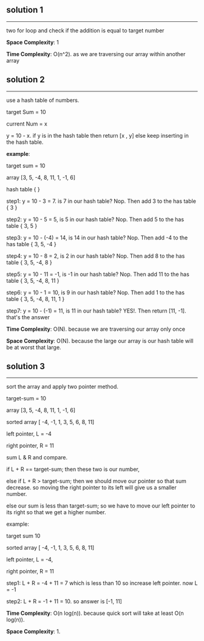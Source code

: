 ## solution 1
---

two for loop and check if the addition is equal to target number

**Space Complexity**: 1

**Time Complexity**: O(n^2). as we are traversing our array within another array

## solution 2
---
use a hash table of numbers.

target Sum = 10

current Num = x

y = 10 - x. if y is in the hash table then return [x , y] else keep inserting in the hash table.

**example**:

target sum = 10

array [3, 5, -4, 8, 11, 1, -1, 6]

hash table { }

step1: y = 10 - 3 = 7. is 7 in our hash table? Nop. Then add 3 to the has table { 3 }

step2: y = 10 - 5 = 5, is 5 in our hash table? Nop. Then add 5 to the has table { 3, 5 }

step3: y = 10 - (-4) = 14, is 14 in our hash table? Nop. Then add -4 to the has table { 3, 5, -4 }

step4: y = 10 - 8 = 2, is 2 in our hash table? Nop. Then add 8 to the has table { 3, 5, -4, 8 }

step5: y = 10 - 11 = -1, is -1 in our hash table? Nop. Then add 11 to the has table { 3, 5, -4, 8, 11 }

step6: y = 10 - 1 = 10, is 9 in our hash table? Nop. Then add 1 to the has table { 3, 5, -4, 8, 11, 1 }

step7: y = 10 - (-1) = 11, is 11 in our hash table? YES!. Then return [11, -1]. that's the answer

**Time Complexity**: O(N). because we are traversing our array only once

**Space Complexity**: O(N). because the large our array is our hash table will be at worst that large.

## solution 3 
---
sort the array and apply two pointer method.

target-sum = 10

array [3, 5, -4, 8, 11, 1, -1, 6]

sorted array [ -4, -1, 1, 3, 5, 6, 8, 11]

left pointer, L = -4

right pointer, R = 11

sum L & R and compare. 

if L + R == target-sum; then these two is our number, 

else if L + R > target-sum; then we should move our pointer so that sum decrease. so moving the right pointer to its left will give us a smaller number.

else our sum is less than target-sum; so we have to move our left pointer to its right so that we get a higher number.

example:

target sum 10

sorted array [ -4, -1, 1, 3, 5, 6, 8, 11]

left pointer, L = -4,

right pointer, R = 11

step1: L + R = -4 + 11 = 7 which is less than 10 so increase left pointer. now L = -1

step2: L + R = -1 + 11 = 10. so answer is [-1, 11]

**Time Complexity**: O(n log(n)). because quick sort will take at least O(n log(n)).

**Space Complexity**: 1.
